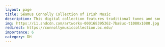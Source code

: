 ```yaml
---
layout: page
title: Séamus Connolly Collection of Irish Music
description: This digital collection features traditional tunes and songs collected by master fiddle player Séamus Connolly, Sullivan Artist in Residence in Irish Music at Boston College (2004 to 2015) and National Heritage Fellow (2013). Freely available, the collection offers over 330 audio recordings featuring more than 130 musicians via SoundCloud, with accompanying stories, transcriptions, and introductory essays. 
img: https://i1.sndcdn.com/artworks-000168395362-7ba8ux-t1080x1080.jpg
redirect: https://connollymusiccollection.bc.edu/
importance: 6
category: DH
---
```

